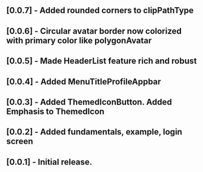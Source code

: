 ## [0.0.7] - Added rounded corners to clipPathType
## [0.0.6] - Circular avatar border now colorized with primary color like polygonAvatar
## [0.0.5] - Made HeaderList feature rich and robust
## [0.0.4] - Added MenuTitleProfileAppbar
## [0.0.3] - Added ThemedIconButton. Added Emphasis to ThemedIcon
## [0.0.2] - Added fundamentals, example, login screen
## [0.0.1] - Initial release.